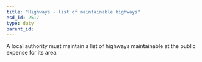 ```yaml
---
title: "Highways - list of maintainable highways"
esd_id: 2517
type: duty
parent_id:  
---
```


A local authority must maintain a list of highways maintainable at the public expense for its area.


